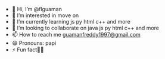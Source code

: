 - 👋 Hi, I’m @flguaman
- 👀 I’m interested in move on 
- 🌱 I’m currently learning js py html c++ and more
- 💞️ I’m looking to collaborate on  java js py html c++ and more
- 📫 How to reach me guamanfreddy1997@gmail.com
- 😄 Pronouns: papi
- ⚡ Fun fact🤾‍♂️

<!---
flguaman/flguaman is a ✨ special ✨ repository because its `README.md` (this file) appears on your GitHub profile.
You can click the Preview link to take a look at your changes.
--->
